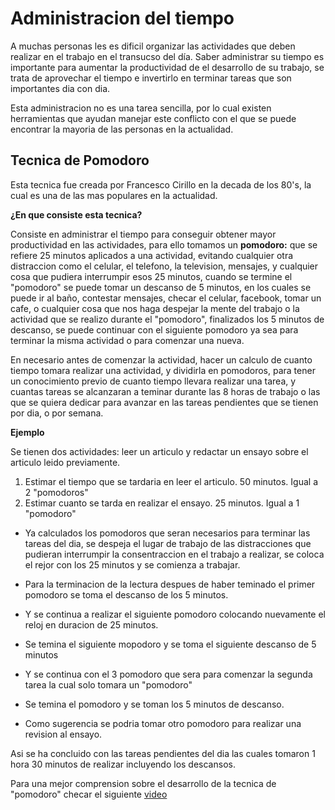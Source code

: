 # Administracion del tiempo

A muchas personas les es dificil organizar las actividades que deben realizar en el trabajo en el transucso del día. Saber administrar su tiempo es importante para aumentar la productividad de el desarrollo de su trabajo, se trata de aprovechar el tiempo e invertirlo en terminar tareas que son importantes dia con dia.

Esta administracion no es una tarea sencilla, por lo cual existen herramientas que ayudan manejar este conflicto con el que se puede encontrar la mayoria de las personas en la actualidad.


## Tecnica de Pomodoro

Esta tecnica fue creada por Francesco Cirillo en la decada de los 80's, la cual es una de las mas populares en la actualidad.

__¿En que consiste esta tecnica?__

Consiste en administrar el tiempo para conseguir obtener mayor productividad en las actividades, para ello tomamos un __pomodoro:__ que se refiere 25 minutos aplicados a una actividad, evitando cualquier otra distraccion como el celular, el telefono, la television, mensajes, y cualquier cosa que pudiera interrumpir esos 25 minutos, cuando se termine el "pomodoro" se puede tomar un descanso de 5 minutos, en los cuales se puede ir al baño, contestar mensajes, checar el celular, facebook, tomar un cafe, o cualquier cosa que nos haga despejar la mente del trabajo o la actividad que se realizo durante el "pomodoro", finalizados los 5 minutos de descanso, se puede continuar con el siguiente pomodoro ya sea para terminar la misma actividad o para comenzar una nueva.

En necesario antes de comenzar la actividad, hacer un calculo de cuanto tiempo tomara realizar una actividad, y dividirla en pomodoros, para tener un conocimiento previo de cuanto tiempo llevara realizar una tarea, y cuantas tareas se alcanzaran a teminar durante las 8 horas de trabajo o las que se quiera dedicar para avanzar en las tareas pendientes que se tienen por dia, o por semana.

__Ejemplo__

Se tienen dos actividades: leer un articulo y redactar un ensayo sobre el articulo leido previamente.

1. Estimar el tiempo que se tardaria en leer el articulo. 50 minutos. Igual a 2 "pomodoros"
2. Estimar cuanto se tarda en realizar el ensayo. 25 minutos. Igual a 1 "pomodoro"

* Ya calculados los pomodoros que seran necesarios para terminar las tareas del dia, se despeja el lugar de trabajo de las distracciones que pudieran interrumpir la consentraccion en el trabajo a realizar, se coloca el rejor con los 25 minutos y se comienza a trabajar.

* Para la terminacion de la lectura despues de haber teminado el primer pomodoro se toma el descanso de los 5 minutos.

* Y se continua a realizar el siguiente pomodoro colocando nuevamente el reloj en duracion de 25 minutos.

* Se temina el siguiente mopodoro y se toma el siguiente descanso de 5 minutos

* Y se continua con el 3 pomodoro que sera para comenzar la segunda tarea la cual solo tomara un "pomodoro"

* Se temina el pomodoro y se toman los 5 minutos de descanso.

* Como sugerencia se podria tomar otro pomodoro para realizar una revision al ensayo.

Asi se ha concluido con las tareas pendientes del dia las cuales tomaron 1 hora 30 minutos de realizar incluyendo los descansos.

Para una mejor comprension sobre el desarrollo de la tecnica de "pomodoro" checar el siguiente [video][1]

[1]: https://www.youtube.com/watch?v=CT70iCaG0Gs


 



